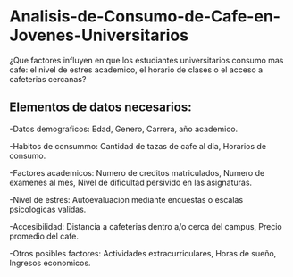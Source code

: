 # Analisis-de-Consumo-de-Cafe-en-Jovenes-Universitarios

¿Que factores influyen en que los estudiantes universitarios consumo mas cafe: el nivel de estres academico, el horario de clases o el acceso a cafeterias cercanas?

## Elementos de datos necesarios:
-Datos demograficos: Edad, Genero, Carrera, año academico.

-Habitos de consummo: Cantidad de tazas de cafe al dia, Horarios de consumo. 

-Factores academicos: Numero de creditos matriculados, Numero de examenes al mes, Nivel de dificultad persivido en las asignaturas.

-Nivel de estres: Autoevaluacion mediante encuestas o escalas psicologicas validas.

-Accesibilidad: Distancia a cafeterias dentro a/o cerca del campus, Precio promedio del cafe.

-Otros posibles factores: Actividades extracurriculares, Horas de sueño, Ingresos economicos.
